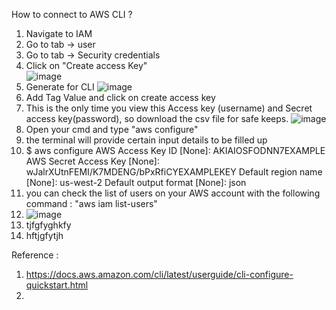 How to connect to AWS CLI ?

1. Navigate to IAM
2. Go to tab -> user
3. Go to tab -> Security credentials
4. Click on "Create access Key"  
     ![image](https://user-images.githubusercontent.com/26665659/228025519-9705ac97-5bfa-4b14-bad6-c3f5242ba477.png)
5. Generate for CLI 
  ![image](https://user-images.githubusercontent.com/26665659/228025805-4658d72d-d89f-4b51-9df0-46bb6b5425d8.png)
6. Add Tag Value and click on create access key
7. This is the only time you view this Access key (username) and Secret access key(password), so download the csv file for safe keeps. 
  ![image](https://user-images.githubusercontent.com/26665659/228027595-975234df-34ae-4cd2-8779-6861a0af53d9.png)
8. Open your cmd and type "aws configure"
9. the terminal will provide certain input details to be filled up 
10. $ aws configure
AWS Access Key ID [None]: AKIAIOSFODNN7EXAMPLE
AWS Secret Access Key [None]: wJalrXUtnFEMI/K7MDENG/bPxRfiCYEXAMPLEKEY
Default region name [None]: us-west-2
Default output format [None]: json
11. you can check the list of users on your AWS account with the following command : "aws iam list-users"
12. ![image](https://user-images.githubusercontent.com/26665659/228029607-7690137c-48b4-4785-b5cd-618534249c0b.png)
13. tjfgfyghkfy
14. hftjgfytjh





Reference :


1. https://docs.aws.amazon.com/cli/latest/userguide/cli-configure-quickstart.html
2. 
